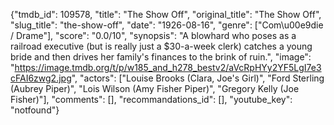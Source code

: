 {"tmdb_id": 109578, "title": "The Show Off", "original_title": "The Show Off", "slug_title": "the-show-off", "date": "1926-08-16", "genre": ["Com\u00e9die / Drame"], "score": "0.0/10", "synopsis": "A blowhard who poses as a railroad executive (but is really just a $30-a-week clerk) catches a young bride and then drives her family's finances to the brink of ruin.", "image": "https://image.tmdb.org/t/p/w185_and_h278_bestv2/aVcRpHYy2YF5LgI7e3cFAI6zwg2.jpg", "actors": ["Louise Brooks (Clara, Joe's Girl)", "Ford Sterling (Aubrey Piper)", "Lois Wilson (Amy Fisher Piper)", "Gregory Kelly (Joe Fisher)"], "comments": [], "recommandations_id": [], "youtube_key": "notfound"}